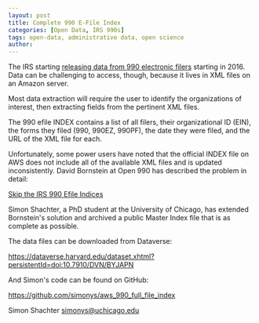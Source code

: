 ```yaml
---
layout: post
title: Complete 990 E-File Index
categories: [Open Data, IRS 990s]
tags: open-data, administrative data, open science
author: 
---
```


The IRS starting [releasing data from 990 electronic filers](https://aws.amazon.com/blogs/publicsector/irs-990-filing-data-now-available-as-an-aws-public-data-set/) starting in 2016. Data can be challenging to access, though, because it lives in XML files on an Amazon server.

Most data extraction will require the user to identify the organizations of interest, then extracting fields from the pertinent XML files.

The 990 efile INDEX contains a list of all filers, their organizational ID (EIN), the forms they filed (990, 990EZ, 990PF), the date they were filed, and the URL of the XML file for each.

Unfortunately, some power users have noted that the official INDEX file on AWS does not include all of the available XML files and is updated inconsistently. David Bornstein at Open 990 has described the problem in detail: 

[Skip the IRS 990 Efile Indices](https://appliednonprofitresearch.com/posts/2020/06/skip-the-irs-990-efile-indices/)

Simon Shachter, a PhD student at the University of Chicago, has extended Bornstein's solution and archived a public Master Index file that is as complete as possible. 

The data files can be downloaded from Dataverse: 

https://dataverse.harvard.edu/dataset.xhtml?persistentId=doi:10.7910/DVN/BYJAPN

And Simon's code can be found on GitHub: 

https://github.com/simonys/aws_990_full_file_index

Simon Shachter <simonys@uchicago.edu>


